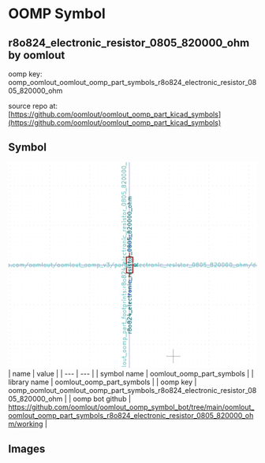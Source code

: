 # OOMP Symbol  
## r8o824_electronic_resistor_0805_820000_ohm  by oomlout  
  
oomp key: oomp_oomlout_oomlout_oomp_part_symbols_r8o824_electronic_resistor_0805_820000_ohm  
  
source repo at: [https://github.com/oomlout/oomlout_oomp_part_kicad_symbols](https://github.com/oomlout/oomlout_oomp_part_kicad_symbols)  
## Symbol  
  
[![working.png](working_600.png)](working.png)  
| name | value | 
| --- | --- | 
| symbol name | oomlout_oomp_part_symbols | 
| library name | oomlout_oomp_part_symbols | 
| oomp key | oomp_oomlout_oomlout_oomp_part_symbols_r8o824_electronic_resistor_0805_820000_ohm | 
| oomp bot github | https://github.com/oomlout/oomlout_oomp_symbol_bot/tree/main/oomlout_oomlout_oomp_part_symbols_r8o824_electronic_resistor_0805_820000_ohm/working | 
## Images  
